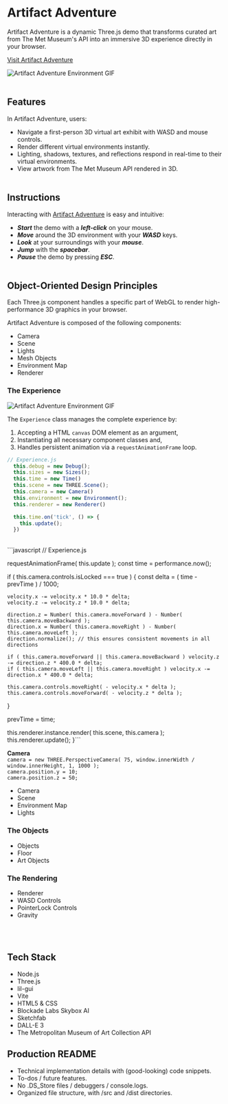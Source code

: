 # Artifact Adventure
Artifact Adventure is a dynamic Three.js demo that transforms curated art from The Met Museum's API into an immersive 3D experience directly in your browser.

[Visit Artifact Adventure](https://garysbot.github.io/artifact-adventure/)<br>

![Artifact Adventure Environment GIF](static/readme/gifs/environment.gif)<br><br>

## Features
In Artifact Adventure, users:
- Navigate a first-person 3D virtual art exhibit with WASD and mouse controls.
- Render different virtual environments instantly.
- Lighting, shadows, textures, and reflections respond in real-time to their virtual environments.
- View artwork from The Met Museum API rendered in 3D.
<br><br>

## Instructions
Interacting with [Artifact Adventure](https://garysbot.github.io/artifact-adventure/) is easy and intuitive:
- ***Start*** the demo with a ***left-click*** on your mouse.
- ***Move*** around the 3D environment with your ***WASD*** keys.
- ***Look*** at your surroundings with your ***mouse***.
- ***Jump*** with the ***spacebar***.
- ***Pause*** the demo by pressing ***ESC***.
<br><br>

## Object-Oriented Design Principles
Each Three.js component handles a specific part of WebGL to render high-performance 3D graphics in your browser.

Artifact Adventure is composed of the following components:
- Camera
- Scene
- Lights
- Mesh Objects
- Environment Map
- Renderer

### The Experience
![Artifact Adventure Environment GIF](static/readme/gifs/environment.gif)<br>

The `Experience` class manages the complete experience by:
1. Accepting a HTML `canvas` DOM element as an argument,
2. Instantiating all necessary component classes and,
3. Handles persistent animation via a `requestAnimationFrame` loop.

```javascript
// Experience.js
  this.debug = new Debug();
  this.sizes = new Sizes();
  this.time = new Time()
  this.scene = new THREE.Scene();
  this.camera = new Camera()
  this.environment = new Environment();
  this.renderer = new Renderer()

  this.time.on('tick', () => {
    this.update();
  })
```
<br>
```javascript
// Experience.js

  requestAnimationFrame( this.update );
  const time = performance.now();

  if ( this.camera.controls.isLocked === true ) {
    const delta = ( time - prevTime ) / 1000;

    velocity.x -= velocity.x * 10.0 * delta;
    velocity.z -= velocity.z * 10.0 * delta;

    direction.z = Number( this.camera.moveForward ) - Number( this.camera.moveBackward );
    direction.x = Number( this.camera.moveRight ) - Number( this.camera.moveLeft );
    direction.normalize(); // this ensures consistent movements in all directions

    if ( this.camera.moveForward || this.camera.moveBackward ) velocity.z -= direction.z * 400.0 * delta;
    if ( this.camera.moveLeft || this.camera.moveRight ) velocity.x -= direction.x * 400.0 * delta;

    this.camera.controls.moveRight( - velocity.x * delta );
    this.camera.controls.moveForward( - velocity.z * delta );
  }

  prevTime = time;

  this.renderer.instance.render( this.scene, this.camera );
  this.renderer.update();
}```


**Camera**<br>
  `camera = new THREE.PerspectiveCamera( 75, window.innerWidth / window.innerHeight, 1, 1000 );`<br>
  `camera.position.y = 10;`<br>
  `camera.position.z = 50;`


- Camera
- Scene
- Environment Map
- Lights

### The Objects
- Objects
- Floor
- Art Objects

### The Rendering
- Renderer
- WASD Controls
- PointerLock Controls
- Gravity

<br><br>

## Tech Stack
- Node.js
- Three.js
- lil-gui
- Vite
- HTML5 & CSS
- Blockade Labs Skybox AI
- Sketchfab
- DALL-E 3
- The Metropolitan Museum of Art Collection API

## Production README
- Technical implementation details with (good-looking) code snippets.
- To-dos / future features.
- No .DS_Store files / debuggers / console.logs.
- Organized file structure, with /src and /dist directories.